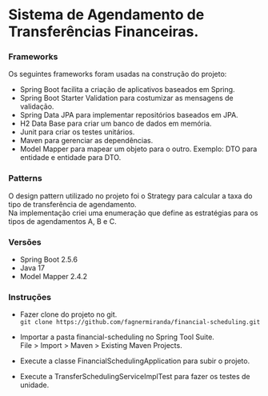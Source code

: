 # Sistema de Agendamento de Transferências Financeiras.

### Frameworks

Os seguintes frameworks foram usadas na construção do projeto:

- Spring Boot facilita a criação de aplicativos baseados em Spring. 
- Spring Boot Starter Validation para costumizar as mensagens de validação.
- Spring Data JPA para implementar repositórios baseados em JPA.
- H2 Data Base para criar um banco de dados em memória. 
- Junit para criar os testes unitários. 
- Maven para gerenciar as dependências. 
- Model Mapper para mapear um objeto para o outro. Exemplo: DTO para entidade e entidade para DTO. 

### Patterns
O design pattern utilizado no projeto foi o Strategy para calcular a taxa do tipo de transferência de agendamento. \
Na implementação criei uma enumeração que define as estratégias para os tipos de agendamentos A, B e C.

### Versões
- Spring Boot 2.5.6
- Java 17 
- Model Mapper 2.4.2

### Instruções
- Fazer clone do projeto no git. \
`git clone https://github.com/fagnermiranda/financial-scheduling.git`

- Importar a pasta financial-scheduling no Spring Tool Suite. \
 File >  Import > Maven > Existing Maven Projects. 
- Execute a classe FinancialSchedulingApplication para subir o projeto.  
- Execute a TransferSchedulingServiceImplTest para fazer os testes de unidade. 
